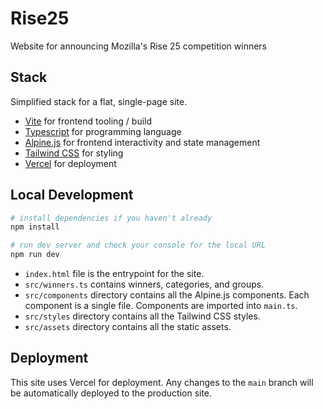 # Rise25

Website for announcing Mozilla's Rise 25 competition winners

## Stack

Simplified stack for a flat, single-page site.

- [Vite](https://vitejs.dev/) for frontend tooling / build
- [Typescript](https://www.typescriptlang.org/) for programming language
- [Alpine.js](https://alpinejs.dev/) for frontend interactivity and state management
- [Tailwind CSS](https://tailwindcss.com/) for styling
- [Vercel](https://vercel.com/) for deployment

## Local Development

```bash
# install dependencies if you haven't already
npm install

# run dev server and check your console for the local URL
npm run dev
```

- `index.html` file is the entrypoint for the site.
- `src/winners.ts` contains winners, categories, and groups.
- `src/components` directory contains all the Alpine.js components. Each component is a single file. Components are imported into `main.ts`.
- `src/styles` directory contains all the Tailwind CSS styles.
- `src/assets` directory contains all the static assets.

## Deployment

This site uses Vercel for deployment. Any changes to the `main` branch will be automatically deployed to the production site.
